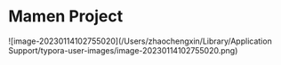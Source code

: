 # Mamen Project

![image-20230114102755020](/Users/zhaochengxin/Library/Application Support/typora-user-images/image-20230114102755020.png)
